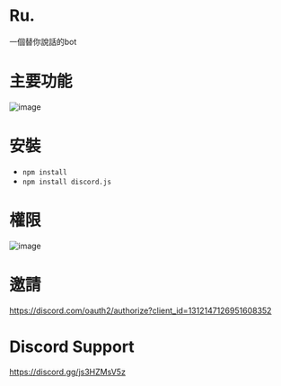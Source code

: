 # Ru. <br>
一個替你說話的bot <br>
# 主要功能<br>
![image](https://github.com/user-attachments/assets/d748c6b4-812d-49bb-b8c1-f81b44e0281d)
# 安裝 <br>
* `npm install`<br>
* `npm install discord.js` <br>
# 權限 <br>
![image](https://github.com/user-attachments/assets/fcde13ef-cf1b-455b-91b8-4630fb610c8e) <br>
# 邀請 <br>
https://discord.com/oauth2/authorize?client_id=1312147126951608352 <br>

# Discord Support <br>
https://discord.gg/js3HZMsV5z
